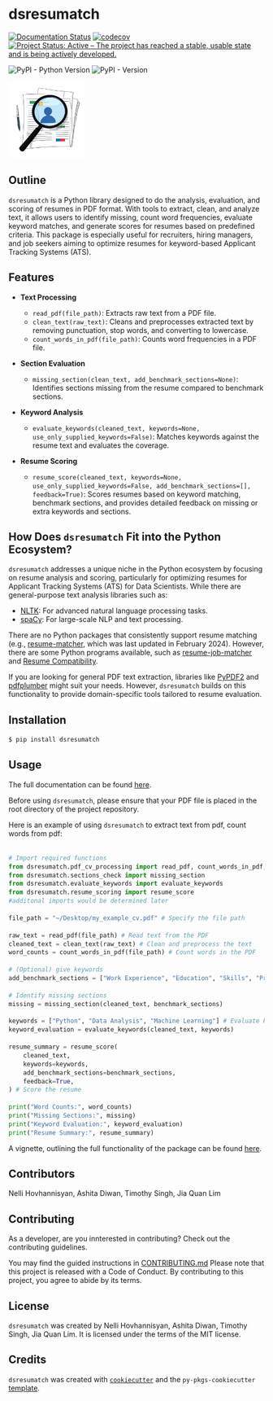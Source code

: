 # dsresumatch

[![Documentation Status](https://readthedocs.org/projects/dsresumatch/badge/?version=latest)](https://dsresumatch.readthedocs.io/en/latest/?badge=latest) [![codecov](https://codecov.io/github/UBC-MDS/dsresumatch/graph/badge.svg?token=iE9YGm9RLm)](https://codecov.io/github/UBC-MDS/dsresumatch) [![Project Status: Active – The project has reached a stable, usable state and is being actively developed.](https://www.repostatus.org/badges/latest/active.svg)](https://www.repostatus.org/#active)

![PyPI - Python Version](https://img.shields.io/pypi/pyversions/dsresumatch) ![PyPI - Version](https://img.shields.io/pypi/v/dsresumatch)



<img src="https://raw.githubusercontent.com/UBC-MDS/dsresumatch/refs/heads/project_logo/docs/logo.png" width="150">

## Outline

`dsresumatch` is a Python library designed to do the analysis, evaluation, and scoring of resumes in PDF format. With tools to extract, clean, and analyze text, it allows users to identify missing, count word frequencies, evaluate keyword matches, and generate scores for resumes based on predefined criteria. This package is especially useful for recruiters, hiring managers, and job seekers aiming to optimize resumes for keyword-based Applicant Tracking Systems (ATS).

## **Features**

- **Text Processing**
  - `read_pdf(file_path)`: Extracts raw text from a PDF file.
  - `clean_text(raw_text)`: Cleans and preprocesses extracted text by removing punctuation, stop words, and converting to lowercase.
  - `count_words_in_pdf(file_path)`: Counts word frequencies in a PDF file.

- **Section Evaluation**
  - `missing_section(clean_text, add_benchmark_sections=None)`: Identifies sections missing from the resume compared to benchmark sections.

- **Keyword Analysis**
  - `evaluate_keywords(cleaned_text, keywords=None, use_only_supplied_keywords=False)`: Matches keywords against the resume text and evaluates the coverage.

- **Resume Scoring**
  - `resume_score(cleaned_text, keywords=None, use_only_supplied_keywords=False, add_benchmark_sections=[], feedback=True)`: Scores resumes based on keyword matching, benchmark sections, and provides detailed feedback on missing or extra keywords and sections.

## **How Does `dsresumatch` Fit into the Python Ecosystem?**

`dsresumatch` addresses a unique niche in the Python ecosystem by focusing on resume analysis and scoring, particularly for optimizing resumes for Applicant Tracking Systems (ATS) for Data Scientists. While there are general-purpose text analysis libraries such as:
- [NLTK](https://www.nltk.org/): For advanced natural language processing tasks.
- [spaCy](https://spacy.io/): For large-scale NLP and text processing.

There are no Python packages that consistently support resume matching (e.g., [resume-matcher](https://pypi.org/project/resume-matcher/), which was last updated in February 2024). However, there are some Python programs available, such as [resume-job-matcher](https://github.com/sliday/resume-job-matcher) and [Resume Compatibility](https://github.com/sumitprdrsh/Resume_Compatibility).

If you are looking for general PDF text extraction, libraries like [PyPDF2](https://github.com/py-pdf/pypdf) and [pdfplumber](https://github.com/jsvine/pdfplumber) might suit your needs. However, `dsresumatch` builds on this functionality to provide domain-specific tools tailored to resume evaluation.

## Installation

```bash
$ pip install dsresumatch
```

## Usage
The full documentation can be found [here](https://dsresumatch.readthedocs.io/en/latest/?badge=latest#).

Before using `dsresumatch`, please ensure that your PDF file is placed in the root directory of the project repository.

Here is an example of using `dsresumatch` to extract text from pdf, count words from pdf: 

```python

# Import required functions
from dsresumatch.pdf_cv_processing import read_pdf, count_words_in_pdf, clean_text
from dsresumatch.sections_check import missing_section
from dsresumatch.evaluate_keywords import evaluate_keywords
from dsresumatch.resume_scoring import resume_score
#additonal imports would be determined later

file_path = "~/Desktop/my_example_cv.pdf" # Specify the file path

raw_text = read_pdf(file_path) # Read text from the PDF
cleaned_text = clean_text(raw_text) # Clean and preprocess the text
word_counts = count_words_in_pdf(file_path) # Count words in the PDF

# (Optional) give keywords 
add_benchmark_sections = ["Work Experience", "Education", "Skills", "Projects", "Certifications"] 

# Identify missing sections
missing = missing_section(cleaned_text, benchmark_sections) 

keywords = ["Python", "Data Analysis", "Machine Learning"] # Evaluate keywords
keyword_evaluation = evaluate_keywords(cleaned_text, keywords)

resume_summary = resume_score(
    cleaned_text,
    keywords=keywords,
    add_benchmark_sections=benchmark_sections,
    feedback=True,
) # Score the resume

print("Word Counts:", word_counts)
print("Missing Sections:", missing)
print("Keyword Evaluation:", keyword_evaluation)
print("Resume Summary:", resume_summary)

```

A vignette, outlining the full functionality of the package can be found [here](https://dsresumatch.readthedocs.io/en/latest/example.html).


## Contributors

Nelli Hovhannisyan, Ashita Diwan, Timothy Singh, Jia Quan Lim

## Contributing

As a developer, are you innterested in contributing? Check out the contributing guidelines.

You may find the guided instructions in [CONTRIBUTING.md](https://github.com/UBC-MDS/dsresumatch/blob/main/CONTRIBUTING.md) Please note that this project is released with a Code of Conduct. By contributing to this project, you agree to abide by its terms.

## License

`dsresumatch` was created by Nelli Hovhannisyan, Ashita Diwan, Timothy Singh, Jia Quan Lim. It is licensed under the terms of the MIT license.

## Credits

`dsresumatch` was created with [`cookiecutter`](https://cookiecutter.readthedocs.io/en/latest/) and the `py-pkgs-cookiecutter` [template](https://github.com/py-pkgs/py-pkgs-cookiecutter).
